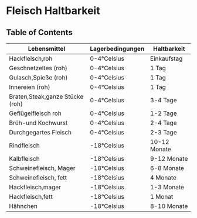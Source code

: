 # Fleisch Haltbarkeit

## Table of Contents

| Lebensmittel | Lagerbedingungen | Haltbarkeit |
| ------ | ------ | ------ |
| Hackfleisch,roh | 0-4°Celsius | Einkaufstag |
| Geschnetzeltes (roh) | 0-4°Celsius | 1 Tag |
| Gulasch,Spieße (roh) | 0-4°Celsius | 1 Tag |
| Innereien (roh) | 0-4°Celsius | 1 Tag |
| Braten,Steak,ganze Stücke (roh) | 0-4°Celsius | 3-4 Tage |
| Geflügelfleisch roh | 0-4°Celsius | 1-2 Tage |
| Brüh-und Kochwurst | 0-4°Celsius | 2-4 Tage |
| Durchgegartes Fleisch | 0-4°Celsius | 2-3 Tage |
| Rindfleisch | -18°Celsius | 10-12 Monate |
| Kalbfleisch | -18°Celsius | 9-12 Monate |
| Schweinefleisch, Mager | -18°Celsius | 6-8 Monate |
| Schweinefleisch, fett | -18°Celsius | 4 Monate |
| Hackfleisch,mager | -18°Celsius | 1-3 Monate |
| Hackfleisch,fett | -18°Celsius | 1 Monat |
| Hähnchen | -18°Celsius | 8-10 Monate |

